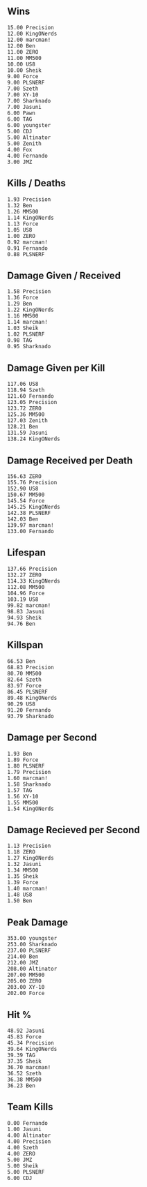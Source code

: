 ## Wins
```
15.00 Precision
12.00 KingONerds
12.00 marcman!
12.00 Ben
11.00 ZERO
11.00 MM500
10.00 US8
10.00 Sheik
9.00 Force
9.00 PLSNERF
7.00 Szeth
7.00 XY-10
7.00 Sharknado
7.00 Jasuni
6.00 Pawn
6.00 TAG
6.00 youngster
5.00 CDJ
5.00 Altinator
5.00 Zenith
4.00 Fox
4.00 Fernando
3.00 JMZ
```

## Kills / Deaths
```
1.93 Precision
1.32 Ben
1.26 MM500
1.14 KingONerds
1.13 Force
1.05 US8
1.00 ZERO
0.92 marcman!
0.91 Fernando
0.88 PLSNERF
```

## Damage Given / Received
```
1.58 Precision
1.36 Force
1.29 Ben
1.22 KingONerds
1.16 MM500
1.14 marcman!
1.03 Sheik
1.02 PLSNERF
0.98 TAG
0.95 Sharknado
```

## Damage Given per Kill
```
117.06 US8
118.94 Szeth
121.60 Fernando
123.05 Precision
123.72 ZERO
125.36 MM500
127.03 Zenith
128.21 Ben
131.59 Jasuni
138.24 KingONerds
```

## Damage Received per Death
```
156.63 ZERO
155.76 Precision
152.90 US8
150.67 MM500
145.54 Force
145.25 KingONerds
142.38 PLSNERF
142.03 Ben
139.97 marcman!
133.00 Fernando
```

## Lifespan
```
137.66 Precision
132.27 ZERO
114.33 KingONerds
112.08 MM500
104.96 Force
103.19 US8
99.82 marcman!
98.83 Jasuni
94.93 Sheik
94.76 Ben
```

## Killspan
```
66.53 Ben
68.83 Precision
80.70 MM500
82.64 Szeth
83.97 Force
86.45 PLSNERF
89.48 KingONerds
90.29 US8
91.20 Fernando
93.79 Sharknado
```

## Damage per Second
```
1.93 Ben
1.89 Force
1.80 PLSNERF
1.79 Precision
1.60 marcman!
1.58 Sharknado
1.57 TAG
1.56 XY-10
1.55 MM500
1.54 KingONerds
```

## Damage Recieved per Second
```
1.13 Precision
1.18 ZERO
1.27 KingONerds
1.32 Jasuni
1.34 MM500
1.35 Sheik
1.39 Force
1.40 marcman!
1.48 US8
1.50 Ben
```

## Peak Damage
```
353.00 youngster
253.00 Sharknado
237.00 PLSNERF
214.00 Ben
212.00 JMZ
208.00 Altinator
207.00 MM500
205.00 ZERO
203.00 XY-10
202.00 Force
```

## Hit %
```
48.92 Jasuni
45.83 Force
45.34 Precision
39.64 KingONerds
39.39 TAG
37.35 Sheik
36.70 marcman!
36.52 Szeth
36.38 MM500
36.23 Ben
```

## Team Kills
```
0.00 Fernando
1.00 Jasuni
4.00 Altinator
4.00 Precision
4.00 Szeth
4.00 ZERO
5.00 JMZ
5.00 Sheik
5.00 PLSNERF
6.00 CDJ
```

